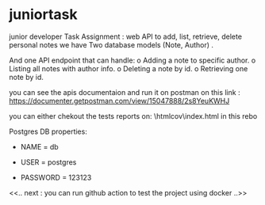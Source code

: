 # juniortask

junior developer Task Assignment : web API to add, list, retrieve, delete personal notes we have Two database models (Note, Author) .

And one API endpoint that can handle: 
o Adding a note to specific author. 
o Listing all notes with author info.
o Deleting a note by id. 
o Retrieving one note by id.

you can see the apis documentaion and run it on postman on this link : https://documenter.getpostman.com/view/15047888/2s8YeuKWHJ

you can either chekout the tests reports on: \htmlcov\index.html in this rebo

Postgres DB properties:

- NAME      =   db

- USER      =   postgres

- PASSWORD  =   123123

<<.. next : you can run github action to test the project using docker ..>>
